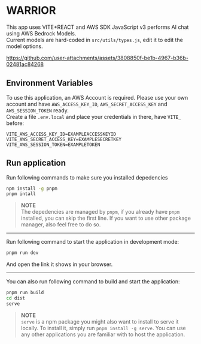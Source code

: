 # WARRIOR

This app uses VITE+REACT and AWS SDK JavaScript v3 performs AI chat using AWS Bedrock Models.  
Current models are hard-coded in `src/utils/types.js`, edit it to edit the model options.  



https://github.com/user-attachments/assets/3808850f-be1b-4967-b36b-02481ac84268



## Environment Variables
To use this application, an AWS Account is required. Please use your own account and have `AWS_ACCESS_KEY_ID`, `AWS_SECRET_ACCESS_KEY` and `AWS_SESSION_TOKEN` ready.  
Create a file `.env.local` and place your credentials in there, have `VITE_` before:
```dotenv
VITE_AWS_ACCESS_KEY_ID=EXAMPLEACCESSKEYID
VITE_AWS_SECRET_ACCESS_KEY=EXAMPLESECRETKEY
VITE_AWS_SESSION_TOKEN=EXAMPLETOKEN
```

## Run application
Run following commands to make sure you installed depedencies
```sh
npm install -g pnpm
pnpm intall
```
> **NOTE**  
> The depedencies are managed by `pnpm`, if you already have `pnpm` installed, you can skip the first line. If you want to use other package manager, also feel free to do so.  
___
Run following command to start the application in development mode:
```sh
pnpm run dev
```
And open the link it shows in your browser.  
___
You can also run following command to build and start the application:
```sh
pnpm run build
cd dist
serve
```
> **NOTE**  
> `serve` is a npm package you might also want to install to serve it locally. To install it, simply run `pnpm install -g serve`. You can use any other applications you are familiar with to host the application.
